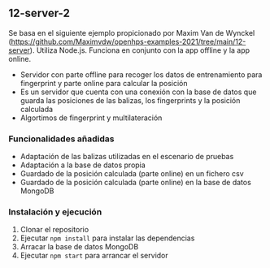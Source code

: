 ## 12-server-2
Se basa en el siguiente ejemplo propicionado por Maxim Van de Wynckel (https://github.com/Maximvdw/openhps-examples-2021/tree/main/12-server).
Utiliza Node.js. Funciona en conjunto con la app offline y la app online.

- Servidor con parte offline para recoger los datos de entrenamiento para fingerprint y parte online para calcular la posición
- Es un servidor que cuenta con una conexión con la base de datos que guarda las posiciones de las balizas, los fingerprints y la posición calculada
- Algortimos de fingerprint y multilateración

### Funcionalidades añadidas
- Adaptación de las balizas utilizadas en el escenario de pruebas
- Adaptación a la base de datos propia
- Guardado de la posición calculada (parte online) en un fichero csv
- Guardado de la posición calculada (parte online) en la base de datos MongoDB

### Instalación y ejecución
1. Clonar el repositorio
2. Ejecutar `npm install` para instalar las dependencias
3. Arracar la base de datos MongoDB
4. Ejecutar `npm start` para arrancar el servidor